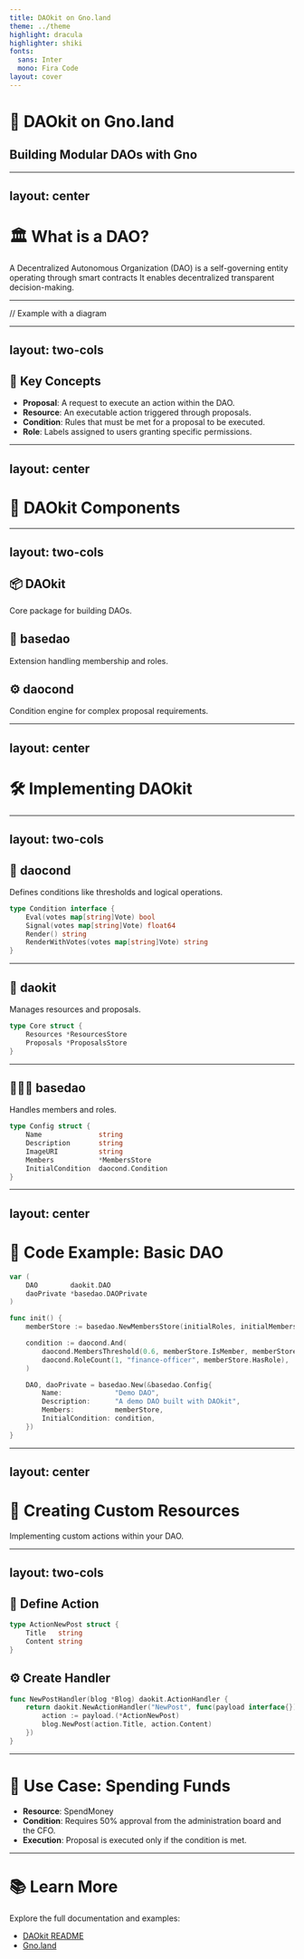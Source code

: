 ```yaml
---
title: DAOkit on Gno.land
theme: ../theme
highlight: dracula
highlighter: shiki
fonts:
  sans: Inter
  mono: Fira Code
layout: cover
---
```


# 🧠 DAOkit on Gno.land

## Building Modular DAOs with Gno

---
layout: center
---

# 🏛️ What is a DAO?

A Decentralized Autonomous Organization (DAO) is a self-governing entity operating through smart contracts
It enables decentralized transparent decision-making.

<!--

-->

---
// Example with a diagram

---
layout: two-cols
---

## 🔑 Key Concepts

- **Proposal**: A request to execute an action within the DAO.
- **Resource**: An executable action triggered through proposals.
- **Condition**: Rules that must be met for a proposal to be executed.
- **Role**: Labels assigned to users granting specific permissions.

---
layout: center
---

# 🧩 DAOkit Components

---
layout: two-cols
---

## 📦 DAOkit
Core package for building DAOs.

## 🧱 basedao
Extension handling membership and roles.

## ⚙️ daocond
Condition engine for complex proposal requirements.

---
layout: center
---

# 🛠️ Implementing DAOkit

---
layout: two-cols
---

## 🧪 daocond

Defines conditions like thresholds and logical operations.

```go
type Condition interface {
	Eval(votes map[string]Vote) bool
	Signal(votes map[string]Vote) float64
	Render() string
	RenderWithVotes(votes map[string]Vote) string
}
````

---

## 🧰 daokit

Manages resources and proposals.

```go
type Core struct {
	Resources *ResourcesStore
	Proposals *ProposalsStore
}
```

---

## 🧑‍🤝‍🧑 basedao

Handles members and roles.

```go
type Config struct {
	Name              string
	Description       string
	ImageURI          string
	Members           *MembersStore
	InitialCondition  daocond.Condition
}
```

---
layout: center
---

# 🧪 Code Example: Basic DAO

```go
var (
	DAO        daokit.DAO
	daoPrivate *basedao.DAOPrivate
)

func init() {
	memberStore := basedao.NewMembersStore(initialRoles, initialMembers)

	condition := daocond.And(
		daocond.MembersThreshold(0.6, memberStore.IsMember, memberStore.MembersCount),
		daocond.RoleCount(1, "finance-officer", memberStore.HasRole),
	)

	DAO, daoPrivate = basedao.New(&basedao.Config{
		Name:             "Demo DAO",
		Description:      "A demo DAO built with DAOkit",
		Members:          memberStore,
		InitialCondition: condition,
	})
}
```

---
layout: center
---

# 🧱 Creating Custom Resources

Implementing custom actions within your DAO.

---

## layout: two-cols

## 📝 Define Action

```go
type ActionNewPost struct {
	Title   string
	Content string
}
```

## ⚙️ Create Handler

```go
func NewPostHandler(blog *Blog) daokit.ActionHandler {
	return daokit.NewActionHandler("NewPost", func(payload interface{}) {
		action := payload.(*ActionNewPost)
		blog.NewPost(action.Title, action.Content)
	})
}
```

---

# 🎯 Use Case: Spending Funds

* **Resource**: SpendMoney
* **Condition**: Requires 50% approval from the administration board and the CFO.
* **Execution**: Proposal is executed only if the condition is met.

---

# 📚 Learn More

Explore the full documentation and examples:

* [DAOkit README](https://github.com/Davphla/gno/blob/feat/daokit/examples/gno.land/p/samourai/daokit/README.md)
* [Gno.land](https://gno.land/)
